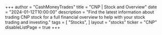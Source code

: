 +++
author = "CashMoneyTrades"
title = "CNP | Stock and Overview"
date = "2024-01-12T10:00:00"
description = "Find the latest information about trading CNP stock for a full financial overview to help with your stock trading and investing."
tags = [
   "Stocks",
]
layout = "stocks"
ticker = "CNP"
disableListPage = true
+++
